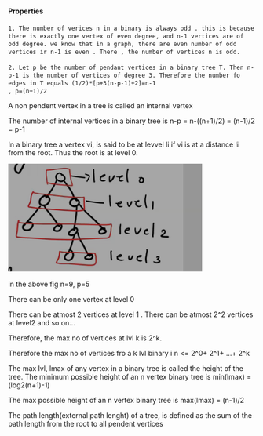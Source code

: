 
#### Properties
	1. The number of verices n in a binary is always odd . this is because there is exactly one vertex of even degree, and n-1 vertices are of odd degree. we know that in a graph, there are even number of odd vertices ir n-1 is even . There , the number of vertices n is odd.

	2. Let p be the number of pendant vertices in a binary tree T. Then n-p-1 is the number of vertices of degree 3. Therefore the number fo edges in T equals (1/2)*[p+3(n-p-1)+2]=n-1
	, p=(n+1)/2

A non pendent vertex in a tree is called an internal vertex

The number of internal vertices in a  binary tree is n-p = n-((n+1)/2) = (n-1)/2 = p-1


In a binary tree a vertex vi, is said to be at levvel li if vi is at a distance li from the root. Thus the root is at level 0.

![binaryTreelvl](img/binaryTreelvl.png)

in the above fig
n=9, p=5

There can be only one vertex at level 0

There can be atmost 2 vertices at level 1 .
There can be atmost 2^2 vertices at level2 and so on...

Therefore, the max no of vertices at lvl k is 2^k.

Therefore the max no of vertices fro a k lvl binary i n <= 2^0+ 2^1+ ...+ 2^k

The max lvl, lmax of any vertex in a binary tree is called the height of the tree. The minimum possible height of an n vertex binary tree is min(lmax) =  (log2(n+1)-1)

The max possible height of an n vertex binary tree is max(lmax) = (n-1)/2

The path length(external path lenght) of a tree, is defined as the sum of the path length from the root to all pendent vertices


